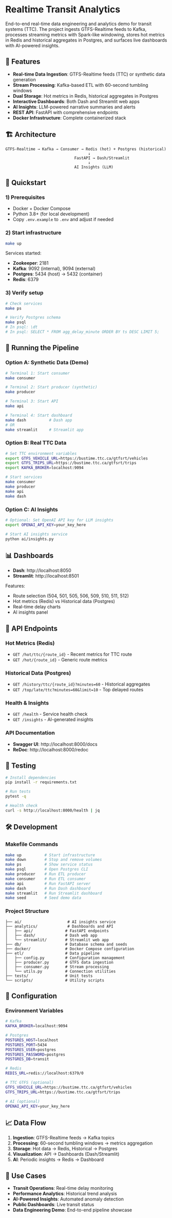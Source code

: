 # Realtime Transit Analytics

End-to-end real-time data engineering and analytics demo for transit systems (TTC). The project ingests GTFS-Realtime feeds to Kafka, processes streaming metrics with Spark-like windowing, stores hot metrics in Redis and historical aggregates in Postgres, and surfaces live dashboards with AI-powered insights.

## 🚀 Features

- **Real-time Data Ingestion**: GTFS-Realtime feeds (TTC) or synthetic data generation
- **Stream Processing**: Kafka-based ETL with 60-second tumbling windows
- **Dual Storage**: Hot metrics in Redis, historical aggregates in Postgres
- **Interactive Dashboards**: Both Dash and Streamlit web apps
- **AI Insights**: LLM-powered narrative summaries and alerts
- **REST API**: FastAPI with comprehensive endpoints
- **Docker Infrastructure**: Complete containerized stack

## 🏗️ Architecture

```
GTFS-Realtime → Kafka → Consumer → Redis (hot) + Postgres (historical)
                                    ↓
                              FastAPI → Dash/Streamlit
                                    ↓
                              AI Insights (LLM)
```

## 🚀 Quickstart

### 1) Prerequisites
- Docker + Docker Compose
- Python 3.8+ (for local development)
- Copy `.env.example` to `.env` and adjust if needed

### 2) Start infrastructure
```bash
make up
```

Services started:
- **Zookeeper**: 2181
- **Kafka**: 9092 (internal), 9094 (external)
- **Postgres**: 5434 (host) → 5432 (container)
- **Redis**: 6379

### 3) Verify setup
```bash
# Check services
make ps

# Verify Postgres schema
make psql
# In psql: \dt
# In psql: SELECT * FROM agg_delay_minute ORDER BY ts DESC LIMIT 5;
```

## 🎯 Running the Pipeline

### Option A: Synthetic Data (Demo)
```bash
# Terminal 1: Start consumer
make consumer

# Terminal 2: Start producer (synthetic)
make producer

# Terminal 3: Start API
make api

# Terminal 4: Start dashboard
make dash          # Dash app
# OR
make streamlit     # Streamlit app
```

### Option B: Real TTC Data
```bash
# Set TTC environment variables
export GTFS_VEHICLE_URL=https://bustime.ttc.ca/gtfsrt/vehicles
export GTFS_TRIPS_URL=https://bustime.ttc.ca/gtfsrt/trips
export KAFKA_BROKER=localhost:9094

# Start services
make consumer
make producer
make api
make dash
```

### Option C: AI Insights
```bash
# Optional: Set OpenAI API key for LLM insights
export OPENAI_API_KEY=your_key_here

# Start AI insights service
python ai/insights.py
```

## 📊 Dashboards

- **Dash**: http://localhost:8050
- **Streamlit**: http://localhost:8501

Features:
- Route selection (504, 501, 505, 506, 509, 510, 511, 512)
- Hot metrics (Redis) vs Historical data (Postgres)
- Real-time delay charts
- AI insights panel

## 🔌 API Endpoints

### Hot Metrics (Redis)
- `GET /hot/ttc/{route_id}` - Recent metrics for TTC route
- `GET /hot/{route_id}` - Generic route metrics

### Historical Data (Postgres)
- `GET /history/ttc/{route_id}?minutes=60` - Historical aggregates
- `GET /top/late/ttc?minutes=60&limit=10` - Top delayed routes

### Health & Insights
- `GET /health` - Service health check
- `GET /insights` - AI-generated insights

### API Documentation
- **Swagger UI**: http://localhost:8000/docs
- **ReDoc**: http://localhost:8000/redoc

## 🧪 Testing

```bash
# Install dependencies
pip install -r requirements.txt

# Run tests
pytest -q

# Health check
curl -s http://localhost:8000/health | jq
```

## 🛠️ Development

### Makefile Commands
```bash
make up          # Start infrastructure
make down        # Stop and remove volumes
make ps          # Show service status
make psql        # Open Postgres CLI
make producer    # Run ETL producer
make consumer    # Run ETL consumer
make api         # Run FastAPI server
make dash        # Run Dash dashboard
make streamlit   # Run Streamlit dashboard
make seed        # Seed demo data
```

### Project Structure
```
├── ai/                    # AI insights service
├── analytics/             # Dashboards and API
│   ├── api/              # FastAPI endpoints
│   ├── dash/             # Dash web app
│   └── streamlit/        # Streamlit web app
├── db/                   # Database schema and seeds
├── docker/               # Docker Compose configuration
├── etl/                  # Data pipeline
│   ├── config.py         # Configuration management
│   ├── producer.py       # GTFS data ingestion
│   ├── consumer.py       # Stream processing
│   └── utils.py          # Connection utilities
├── tests/                # Unit tests
└── scripts/              # Utility scripts
```

## 🔧 Configuration

### Environment Variables
```bash
# Kafka
KAFKA_BROKER=localhost:9094

# Postgres
POSTGRES_HOST=localhost
POSTGRES_PORT=5434
POSTGRES_USER=postgres
POSTGRES_PASSWORD=postgres
POSTGRES_DB=transit

# Redis
REDIS_URL=redis://localhost:6379/0

# TTC GTFS (optional)
GTFS_VEHICLE_URL=https://bustime.ttc.ca/gtfsrt/vehicles
GTFS_TRIPS_URL=https://bustime.ttc.ca/gtfsrt/trips

# AI (optional)
OPENAI_API_KEY=your_key_here
```

## 📈 Data Flow

1. **Ingestion**: GTFS-Realtime feeds → Kafka topics
2. **Processing**: 60-second tumbling windows → metrics aggregation
3. **Storage**: Hot data → Redis, Historical → Postgres
4. **Visualization**: API → Dashboards (Dash/Streamlit)
5. **AI**: Periodic insights → Redis → Dashboard

## 🎯 Use Cases

- **Transit Operations**: Real-time delay monitoring
- **Performance Analytics**: Historical trend analysis
- **AI-Powered Insights**: Automated anomaly detection
- **Public Dashboards**: Live transit status
- **Data Engineering Demo**: End-to-end pipeline showcase


